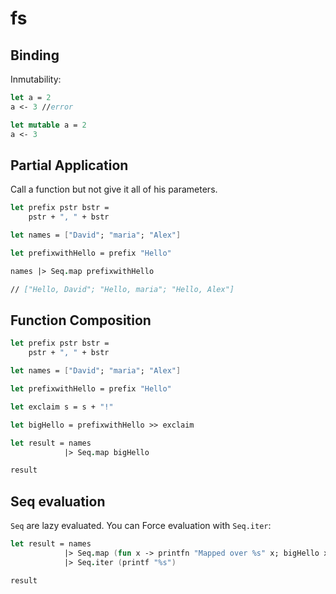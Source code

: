 # fs

## Binding

Inmutability:

```FSharp
let a = 2
a <- 3 //error

let mutable a = 2
a <- 3
```

## Partial Application

Call a function but not give it all of his parameters.

```fsharp
let prefix pstr bstr =
    pstr + ", " + bstr

let names = ["David"; "maria"; "Alex"]

let prefixwithHello = prefix "Hello"

names |> Seq.map prefixwithHello

// ["Hello, David"; "Hello, maria"; "Hello, Alex"]
```

## Function Composition

```fsharp
let prefix pstr bstr =
    pstr + ", " + bstr

let names = ["David"; "maria"; "Alex"]

let prefixwithHello = prefix "Hello"

let exclaim s = s + "!"

let bigHello = prefixwithHello >> exclaim

let result = names
            |> Seq.map bigHello

result
```

## Seq evaluation

`Seq` are lazy evaluated. You can Force evaluation with `Seq.iter`:

```fsharp
let result = names
            |> Seq.map (fun x -> printfn "Mapped over %s" x; bigHello x)
            |> Seq.iter (printf "%s")

result
```